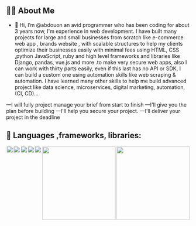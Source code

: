 
## 🙋‍♂️ About Me

- 👋 Hi, I’m @abdouon an avid programmer who has been coding for about 3 years now, I'm experience in web development. I have built many projects for large and small businesses from scratch like e-commerce web app , brands website , with scalable structures to help my clients optimize their businesses easily with minimal fees using HTML, CSS ,python JavaScript, ruby and high level frameworks and libraries like Django, pandas, vue.js and more .to make very secure web apps, also I can work with thirty parts easily, even if this last has no API or SDK, I can build a custom one using automation skills like web scraping & automation.
I have learned many other skills to help me build advanced project like data science, microservices, digital marketing, automation, (CI, CD)…

—I will fully project manage your brief from start to finish
—I'll give you the plan before building
—I'll help you secure your project.
—I'll deliver your project in the deadline


## 🚀 Languages ,frameworks, libraries:
<div style='display:flex; justify-content:space-around; width:100%;'>
<img src="https://img.icons8.com/ios/150/ffffff/python.png" />
  <img src="https://img.icons8.com/ios/150/ffffff/ruby.png" />
<img src="https://img.icons8.com/ios/150/ffffff/html.png" />
    <img src="https://img.icons8.com/ios/150/ffffff/css.png" />

<img src="https://img.icons8.com/ios/150/ffffff/javascript.png" />
<img src="https://upload.wikimedia.org/wikipedia/commons/4/45/Django_logo.png" width='200'/>
  
  <img src="https://upload.wikimedia.org/wikipedia/commons/e/ed/Pandas_logo.svg" width='200'/>
</div>
